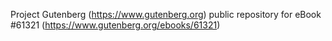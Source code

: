 Project Gutenberg (https://www.gutenberg.org) public repository for eBook #61321 (https://www.gutenberg.org/ebooks/61321)
